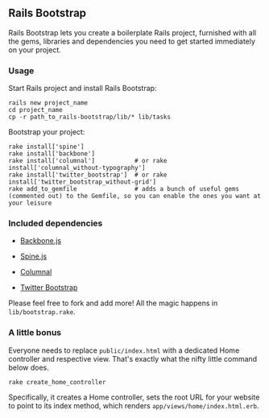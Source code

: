 ## Rails Bootstrap ##

Rails Bootstrap lets you create a boilerplate Rails project, furnished with all the gems, libraries and dependencies you need to get started immediately on your project.

### Usage ###

Start Rails project and install Rails Bootstrap:

    rails new project_name
    cd project_name
    cp -r path_to_rails-bootstrap/lib/* lib/tasks

Bootstrap your project:

    rake install['spine']
    rake install['backbone']
    rake install['columnal']           # or rake install['columnal_without-typography']
    rake install['twitter_bootstrap']  # or rake install['twitter_bootstrap_without-grid']
    rake add_to_gemfile                # adds a bunch of useful gems (commented out) to the Gemfile, so you can enable the ones you want at your leisure

### Included dependencies ###

- [Backbone.js](http://documentcloud.github.com/backbone/)

- [Spine.js](http://maccman.github.com/spine/)

- [Columnal](http://www.columnal.com/)

- [Twitter Bootstrap](http://twitter.github.com/bootstrap/)

Please feel free to fork and add more! All the magic happens in `lib/bootstrap.rake`.

### A little bonus ###

Everyone needs to replace `public/index.html` with a dedicated Home controller and respective view. That's exactly what the nifty little command below does.

    rake create_home_controller

Specifically, it creates a Home controller, sets the root URL for your website to point to its index method, which renders `app/views/home/index.html.erb`.